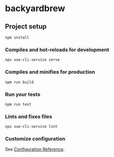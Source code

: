 # backyardbrew

## Project setup
```
npm install
```

### Compiles and hot-reloads for development
```
npx vue-cli-service serve
```

### Compiles and minifies for production
```
npm run build
```

### Run your tests
```
npm run test
```

### Lints and fixes files
```
npx vue-cli-service lint
```

### Customize configuration
See [Configuration Reference](https://cli.vuejs.org/config/).
